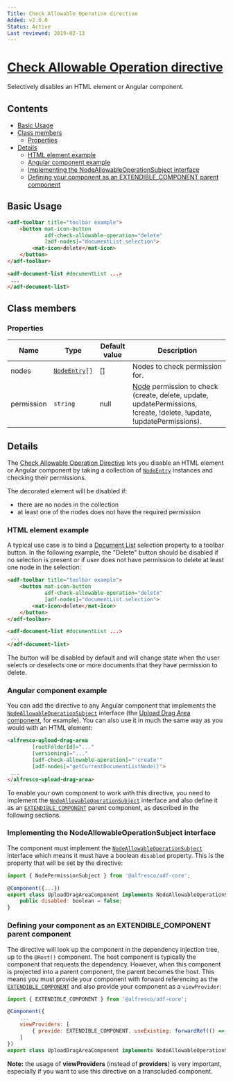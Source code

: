 ```yaml
---
Title: Check Allowable Operation directive
Added: v2.0.0
Status: Active
Last reviewed: 2019-02-13
---
```


# [Check Allowable Operation directive](../../../lib/core/directives/check-allowable-operation.directive.ts "Defined in check-allowable-operation.directive.ts")

Selectively disables an HTML element or Angular component.

## Contents

-   [Basic Usage](#basic-usage)
-   [Class members](#class-members)
    -   [Properties](#properties)
-   [Details](#details)
    -   [HTML element example](#html-element-example)
    -   [Angular component example](#angular-component-example)
    -   [Implementing the NodeAllowableOperationSubject interface](#implementing-the-nodeallowableoperationsubject-interface)
    -   [Defining your component as an EXTENDIBLE_COMPONENT parent component](#defining-your-component-as-an-extendible_component-parent-component)

## Basic Usage

```html
<adf-toolbar title="toolbar example">
    <button mat-icon-button
            adf-check-allowable-operation="delete"
            [adf-nodes]="documentList.selection">
        <mat-icon>delete</mat-icon>
    </button>
</adf-toolbar>

<adf-document-list #documentList ...>
 ...
</adf-document-list>
```

## Class members

### Properties

| Name | Type | Default value | Description |
| ---- | ---- | ------------- | ----------- |
| nodes | [`NodeEntry`](https://github.com/Alfresco/alfresco-js-api/blob/master/src/alfresco-core-rest-api/docs/NodeEntry.md)`[]` | \[] | Nodes to check permission for. |
| permission | `string` | null | [Node](https://github.com/Alfresco/alfresco-js-api/blob/development/src/api/content-rest-api/docs/Node.md) permission to check (create, delete, update, updatePermissions, !create, !delete, !update, !updatePermissions). |

## Details

The [Check Allowable Operation Directive](check-allowable-operation.directive.md) lets you disable an HTML element or Angular component
by taking a collection of [`NodeEntry`](https://github.com/Alfresco/alfresco-js-api/blob/master/src/alfresco-core-rest-api/docs/NodeEntry.md) instances and checking their permissions.

The decorated element will be disabled if:

-   there are no nodes in the collection
-   at least one of the nodes does not have the required permission

### HTML element example

A typical use case is to bind a [Document List](../../content-services/components/document-list.component.md)
selection property to a toolbar button. In the following example, the "Delete" button should
be disabled if no selection is present or if user does not have permission to delete at least one node in the selection:

```html
<adf-toolbar title="toolbar example">
    <button mat-icon-button
            adf-check-allowable-operation="delete"
            [adf-nodes]="documentList.selection">
        <mat-icon>delete</mat-icon>
    </button>
</adf-toolbar>

<adf-document-list #documentList ...>
 ...
</adf-document-list>
```

The button will be disabled by default and will change state when the user selects or deselects
one or more documents that they have permission to delete.

### Angular component example

You can add the directive to any Angular component that implements the [`NodeAllowableOperationSubject`](../../../lib/core/directives/check-allowable-operation.directive.ts)
interface (the [Upload Drag Area component](../../content-services/components/upload-drag-area.component.md),
for example). You can also use it in much the same way as you would with an HTML element:

```html
<alfresco-upload-drag-area
        [rootFolderId]="..."
        [versioning]="..."
        [adf-check-allowable-operation]="'create'"
        [adf-nodes]="getCurrentDocumentListNode()">
 ...
</alfresco-upload-drag-area>
```

To enable your own component to work with this directive, you need to implement the
[`NodeAllowableOperationSubject`](../../../lib/core/directives/check-allowable-operation.directive.ts) interface and also define it as an
[`EXTENDIBLE_COMPONENT`](../../../lib/core/interface/injection.tokens.ts)
parent component,
as described in the following sections.

### Implementing the NodeAllowableOperationSubject interface

The component must implement the [`NodeAllowableOperationSubject`](../../../lib/core/directives/check-allowable-operation.directive.ts) interface which means it must have a
boolean `disabled` property. This is the property that will be set by the directive:

```js
import { NodePermissionSubject } from '@alfresco/adf-core';

@Component({...})
export class UploadDragAreaComponent implements NodeAllowableOperationSubject {
    public disabled: boolean = false;
}
```

### Defining your component as an EXTENDIBLE_COMPONENT parent component

The directive will look up the component in the dependency injection tree,
up to the `@Host()` component. The host component is typically the component that requests
the dependency. However, when this component is projected into a parent component, the
parent becomes the host. This means you must provide your component with forward referencing
as the
[`EXTENDIBLE_COMPONENT`](../../../lib/core/interface/injection.tokens.ts)
and also provide your component as a `viewProvider`:

```js
import { EXTENDIBLE_COMPONENT } from '@alfresco/adf-core';

@Component({
    ...
    viewProviders: [
        { provide: EXTENDIBLE_COMPONENT, useExisting: forwardRef(() => UploadDragAreaComponent)}
    ]
})
export class UploadDragAreaComponent implements NodeAllowableOperationSubject { ... }
```

**Note:** the usage of **viewProviders** (instead of **providers**) is very important, especially if you want to use this directive on a transcluded component.
